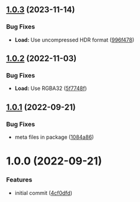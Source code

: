 ## [1.0.3](https://github.com/superla-play/RadianceHDRUnity/compare/v1.0.2...v1.0.3) (2023-11-14)


### Bug Fixes

* **Load:** Use uncompressed HDR format ([996f478](https://github.com/superla-play/RadianceHDRUnity/commit/996f47821145de4520da908a18b41fa548509cb8))

## [1.0.2](https://github.com/superlatv/RadianceHDRUnity/compare/v1.0.1...v1.0.2) (2022-11-03)


### Bug Fixes

* **Load:** Use RGBA32 ([5f7748f](https://github.com/superlatv/RadianceHDRUnity/commit/5f7748f0bbf191770510fdfd7c6be985c34a8c0b))

## [1.0.1](https://github.com/superlatv/RadianceHDRUnity/compare/v1.0.0...v1.0.1) (2022-09-21)


### Bug Fixes

* meta files in package ([1084a86](https://github.com/superlatv/RadianceHDRUnity/commit/1084a8618cf817c1b278ce3f2a1f986abfb8e045))

# 1.0.0 (2022-09-21)


### Features

* initial commit ([4cf0dfd](https://github.com/superlatv/UnityRadianceHDR/commit/4cf0dfd6781bfa4b58e1c817d2b93200e216512e))
